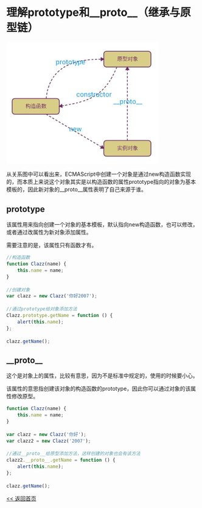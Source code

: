 理解prototype和__proto__（继承与原型链）
======================

<img src='./image/prototype-_proto_.png' width='400px'/>

从关系图中可以看出来，ECMAScript中创建一个对象是通过new构造函数实现的，而本质上来说这个对象其实是以构造函数的属性prototype指向的对象为基本模板的，因此新对象的__proto__属性表明了自己来源于谁。

## prototype

该属性用来指向创建一个对象的基本模板，默认指向new构造函数，也可以修改，或者通过改属性为新对象添加属性。

需要注意的是，该属性只有函数才有。

```js
//构造函数
function Clazz(name) {
    this.name = name;
}

//创建对象
var clazz = new Clazz('你好2007');

//通过prototype给对象添加方法
Clazz.prototype.getName = function () {
    alert(this.name);
};

clazz.getName();
```

## \_\_proto\_\_

这个是对象上的属性，比较有意思，因为不是标准中规定的，使用的时候要小心。

该属性的意思指创建该对象的构造函数的prototype，因此你可以通过对象的该属性修改原型。

```js
function Clazz(name) {
    this.name = name;
}

var clazz = new Clazz('你好');
var clazz2 = new Clazz('2007');

//通过__proto__给原型添加方法，这样创建的对象也会有该方法
clazz2.__proto__.getName = function () {
    alert(this.name);
};

clazz.getName();
```

[<< 返回首页](../README.md)
